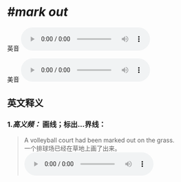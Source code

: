 # ***\#mark out*** 
英音
<audio src="./media/mark out-B.aac" controls="controls"></audio>

美音
<audio src="./media/mark out.aac" controls="controls"></audio>



  

英文释义
---
### 1.*高义频：* **画线；标出...界线：**  

 > A volleyball court had been marked out on the grass.   
 > 一个排球场已经在草地上画了出来。    
<audio src="./media/mark out-1.aac" controls="controls"></audio>


